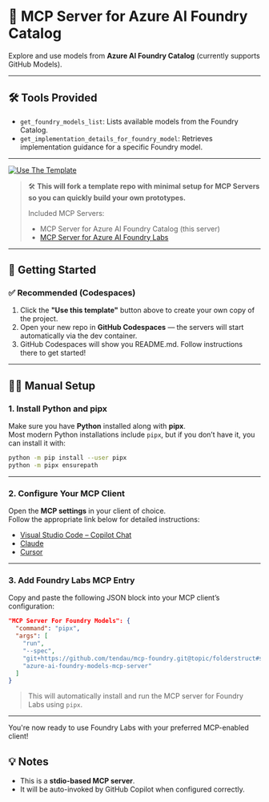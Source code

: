 # 🧠 MCP Server for Azure AI Foundry Catalog

Explore and use models from **Azure AI Foundry Catalog** (currently supports GitHub Models).

---

## 🛠 Tools Provided

- `get_foundry_models_list`: Lists available models from the Foundry Catalog.
- `get_implementation_details_for_foundry_model`: Retrieves implementation guidance for a specific Foundry model.

---

<a href="https://github.com/tendau/foundrylabsagent/generate" target="_blank">
  <img src="https://img.shields.io/badge/-Use%20this%20template-2ea44f?style=for-the-badge&logo=github" alt="Use The Template">
</a>

> 🛠️ **This will fork a template repo with minimal setup for MCP Servers so you can quickly build your own prototypes.**
>
> Included MCP Servers:
>
> - MCP Server for Azure AI Foundry Catalog (this server)
> - [MCP Server for Azure AI Foundry Labs](./azure-ai-foundry-labs-mcp-server.md)

---

## 🚀 Getting Started

### ✅ Recommended (Codespaces)

1. Click the **"Use this template"** button above to create your own copy of the project.
2. Open your new repo in **GitHub Codespaces** — the servers will start automatically via the dev container.
3. GitHub Codespaces will show you README.md. Follow instructions there to get started!

---

## 🧑‍🔧 Manual Setup

### 1. Install Python and pipx

Make sure you have **Python** installed along with **pipx**.  
Most modern Python installations include `pipx`, but if you don’t have it, you can install it with:

```bash
python -m pip install --user pipx
python -m pipx ensurepath
```

---

### 2. Configure Your MCP Client

Open the **MCP settings** in your client of choice.  
Follow the appropriate link below for detailed instructions:

- [Visual Studio Code – Copilot Chat](https://code.visualstudio.com/docs/copilot/chat/mcp-servers)
- [Claude](https://modelcontextprotocol.io/quickstart/user)
- [Cursor](https://docs.cursor.com/context/model-context-protocol)

---

### 3. Add Foundry Labs MCP Entry

Copy and paste the following JSON block into your MCP client’s configuration:

```json
"MCP Server For Foundry Models": {
  "command": "pipx",
  "args": [
    "run",
    "--spec",
    "git+https://github.com/tendau/mcp-foundry.git@topic/folderstruct#subdirectory=src/python",
    "azure-ai-foundry-models-mcp-server"
  ]
}
```

> This will automatically install and run the MCP server for Foundry Labs using `pipx`.

---

You're now ready to use Foundry Labs with your preferred MCP-enabled client!

## 💡 Notes

- This is a **stdio-based MCP server**.
- It will be auto-invoked by GitHub Copilot when configured correctly.

